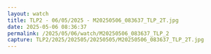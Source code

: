 ```yaml
---
layout: watch
title: TLP2 - 06/05/2025 - M20250506_083637_TLP_2T.jpg
date: 2025-05-06 08:36:37
permalink: /2025/05/06/watch/M20250506_083637_TLP_2
capture: TLP2/2025/202505/20250505/M20250506_083637_TLP_2T.jpg
---
```

